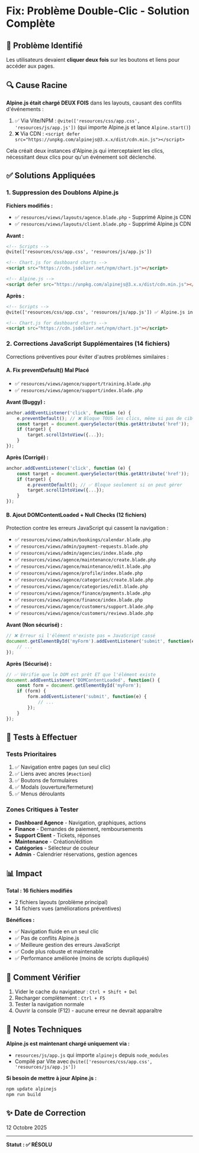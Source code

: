 # Fix: Problème Double-Clic - Solution Complète

## 🐛 Problème Identifié

Les utilisateurs devaient **cliquer deux fois** sur les boutons et liens pour accéder aux pages.

## 🔍 Cause Racine

**Alpine.js était chargé DEUX FOIS** dans les layouts, causant des conflits d'événements :

1. ✅ Via Vite/NPM : `@vite(['resources/css/app.css', 'resources/js/app.js'])` (qui importe Alpine.js et lance `Alpine.start()`)
2. ❌ Via CDN : `<script defer src="https://unpkg.com/alpinejs@3.x.x/dist/cdn.min.js"></script>`

Cela créait deux instances d'Alpine.js qui interceptaient les clics, nécessitant deux clics pour qu'un événement soit déclenché.

## ✅ Solutions Appliquées

### 1. Suppression des Doublons Alpine.js

**Fichiers modifiés :**
- ✅ `resources/views/layouts/agence.blade.php` - Supprimé Alpine.js CDN
- ✅ `resources/views/layouts/client.blade.php` - Supprimé Alpine.js CDN

**Avant :**
```html
<!-- Scripts -->
@vite(['resources/css/app.css', 'resources/js/app.js'])

<!-- Chart.js for dashboard charts -->
<script src="https://cdn.jsdelivr.net/npm/chart.js"></script>

<!-- Alpine.js -->
<script defer src="https://unpkg.com/alpinejs@3.x.x/dist/cdn.min.js"></script> ❌ DOUBLON!
```

**Après :**
```html
<!-- Scripts -->
@vite(['resources/css/app.css', 'resources/js/app.js']) ✅ Alpine.js inclus ici

<!-- Chart.js for dashboard charts -->
<script src="https://cdn.jsdelivr.net/npm/chart.js"></script>
```

### 2. Corrections JavaScript Supplémentaires (14 fichiers)

Corrections préventives pour éviter d'autres problèmes similaires :

#### A. Fix preventDefault() Mal Placé
- ✅ `resources/views/agence/support/training.blade.php`
- ✅ `resources/views/agence/support/index.blade.php`

**Avant (Buggy) :**
```javascript
anchor.addEventListener('click', function (e) {
    e.preventDefault(); // ❌ Bloque TOUS les clics, même si pas de cible
    const target = document.querySelector(this.getAttribute('href'));
    if (target) {
        target.scrollIntoView({...});
    }
});
```

**Après (Corrigé) :**
```javascript
anchor.addEventListener('click', function (e) {
    const target = document.querySelector(this.getAttribute('href'));
    if (target) {
        e.preventDefault(); // ✅ Bloque seulement si on peut gérer
        target.scrollIntoView({...});
    }
});
```

#### B. Ajout DOMContentLoaded + Null Checks (12 fichiers)
Protection contre les erreurs JavaScript qui cassent la navigation :

- ✅ `resources/views/admin/bookings/calendar.blade.php`
- ✅ `resources/views/admin/payment-requests.blade.php`
- ✅ `resources/views/admin/agencies/index.blade.php`
- ✅ `resources/views/agence/maintenance/create.blade.php`
- ✅ `resources/views/agence/maintenance/edit.blade.php`
- ✅ `resources/views/agence/profile/index.blade.php`
- ✅ `resources/views/agence/categories/create.blade.php`
- ✅ `resources/views/agence/categories/edit.blade.php`
- ✅ `resources/views/agence/finance/payments.blade.php`
- ✅ `resources/views/agence/finance/index.blade.php`
- ✅ `resources/views/agence/customers/support.blade.php`
- ✅ `resources/views/agence/customers/reviews.blade.php`

**Avant (Non sécurisé) :**
```javascript
// ❌ Erreur si l'élément n'existe pas = JavaScript cassé
document.getElementById('myForm').addEventListener('submit', function(e) {
    // ...
});
```

**Après (Sécurisé) :**
```javascript
// ✅ Vérifie que le DOM est prêt ET que l'élément existe
document.addEventListener('DOMContentLoaded', function() {
    const form = document.getElementById('myForm');
    if (form) {
        form.addEventListener('submit', function(e) {
            // ...
        });
    }
});
```

## 🧪 Tests à Effectuer

### Tests Prioritaires
1. ✅ Navigation entre pages (un seul clic)
2. ✅ Liens avec ancres (`#section`)
3. ✅ Boutons de formulaires
4. ✅ Modals (ouverture/fermeture)
5. ✅ Menus déroulants

### Zones Critiques à Tester
- **Dashboard Agence** - Navigation, graphiques, actions
- **Finance** - Demandes de paiement, remboursements
- **Support Client** - Tickets, réponses
- **Maintenance** - Création/édition
- **Catégories** - Sélecteur de couleur
- **Admin** - Calendrier réservations, gestion agences

## 📊 Impact

**Total : 16 fichiers modifiés**
- 2 fichiers layouts (problème principal)
- 14 fichiers vues (améliorations préventives)

**Bénéfices :**
- ✅ Navigation fluide en un seul clic
- ✅ Pas de conflits Alpine.js
- ✅ Meilleure gestion des erreurs JavaScript
- ✅ Code plus robuste et maintenable
- ✅ Performance améliorée (moins de scripts dupliqués)

## 🔧 Comment Vérifier

1. Vider le cache du navigateur : `Ctrl + Shift + Del`
2. Recharger complètement : `Ctrl + F5`
3. Tester la navigation normale
4. Ouvrir la console (F12) - aucune erreur ne devrait apparaître

## 📝 Notes Techniques

**Alpine.js est maintenant chargé uniquement via :**
- `resources/js/app.js` qui importe `alpinejs` depuis `node_modules`
- Compilé par Vite avec `@vite(['resources/css/app.css', 'resources/js/app.js'])`

**Si besoin de mettre à jour Alpine.js :**
```bash
npm update alpinejs
npm run build
```

## ✨ Date de Correction
12 Octobre 2025

---
**Statut : ✅ RÉSOLU**

